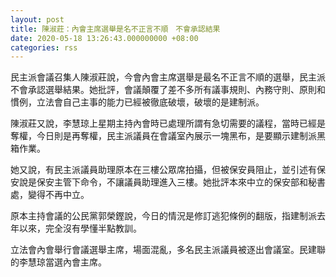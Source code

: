 ```yaml
---
layout: post
title: 陳淑莊：內會主席選舉是名不正言不順　不會承認結果
date: 2020-05-18 13:26:43.000000000 +08:00
categories: rss
---
```


民主派會議召集人陳淑莊說，今會內會主席選舉是最名不正言不順的選舉，民主派不會承認選舉結果。她批評，會議顛覆了差不多所有議事規則、內務守則、原則和慣例，立法會自己主事的能力已經被徹底破壞，破壞的是建制派。

陳淑莊又說，李慧琼上星期主持內會時已處理所謂有急切需要的議程，當時已經是奪權，今日則是再奪權，民主派議員在會議室內展示一塊黑布，是要顯示建制派黑箱作業。

她又說，有民主派議員助理原本在三樓公眾席拍攝，但被保安員阻止，並引述有保安說是保安主管下命令，不讓議員助理進入三樓。她批評本來中立的保安部和秘書處，變得不再中立。

原本主持會議的公民黨郭榮鏗說，今日的情況是修訂逃犯條例的翻版，指建制派去年以來，完全沒有學懂半點教訓。

立法會內會舉行會議選舉主席，場面混亂，多名民主派議員被逐出會議室。民建聯的李慧琼當選內會主席。
